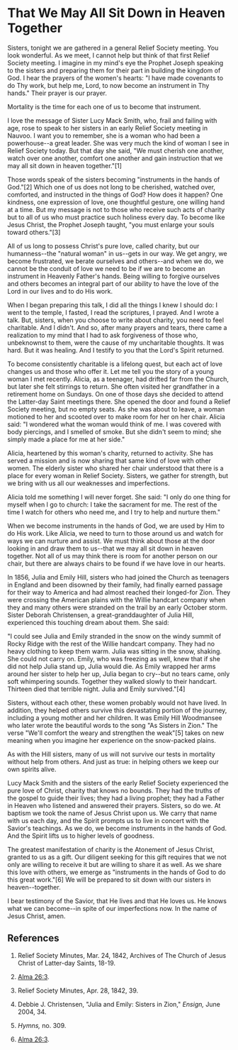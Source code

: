# That We May All Sit Down in Heaven Together

Sisters, tonight we are gathered in a general Relief Society meeting. You look
wonderful. As we meet, I cannot help but think of that first Relief Society
meeting. I imagine in my mind's eye the Prophet Joseph speaking to the sisters
and preparing them for their part in building the kingdom of God. I hear the
prayers of the women's hearts: "I have made covenants to do Thy work, but help
me, Lord, to now become an instrument in Thy hands." Their prayer is our
prayer.

Mortality is the time for each one of us to become that instrument.

I love the message of Sister Lucy Mack Smith, who, frail and failing with age,
rose to speak to her sisters in an early Relief Society meeting in Nauvoo. I
want you to remember, she is a woman who had been a powerhouse--a great
leader. She was very much the kind of woman I see in Relief Society today. But
that day she said, "We must cherish one another, watch over one another,
comfort one another and gain instruction that we may all sit down in heaven
together."[1]

Those words speak of the sisters becoming "instruments in the hands of
God."[2] Which one of us does not long to be cherished, watched over,
comforted, and instructed in the things of God? How does it happen? One
kindness, one expression of love, one thoughtful gesture, one willing hand at
a time. But my message is not to those who receive such acts of charity but to
all of us who must practice such holiness every day. To become like Jesus
Christ, the Prophet Joseph taught, "you must enlarge your souls toward
others."[3]

All of us long to possess Christ's pure love, called charity, but our
humanness--the "natural woman" in us--gets in our way. We get angry, we become
frustrated, we berate ourselves and others--and when we do, we cannot be the
conduit of love we need to be if we are to become an instrument in Heavenly
Father's hands. Being willing to forgive ourselves and others becomes an
integral part of our ability to have the love of the Lord in our lives and to
do His work.

When I began preparing this talk, I did all the things I knew I should do: I
went to the temple, I fasted, I read the scriptures, I prayed. And I wrote a
talk. But, sisters, when you choose to write about charity, you need to feel
charitable. And I didn't. And so, after many prayers and tears, there came a
realization to my mind that I had to ask forgiveness of those who, unbeknownst
to them, were the cause of my uncharitable thoughts. It was hard. But it was
healing. And I testify to you that the Lord's Spirit returned.

To become consistently charitable is a lifelong quest, but each act of love
changes us and those who offer it. Let me tell you the story of a young woman
I met recently. Alicia, as a teenager, had drifted far from the Church, but
later she felt stirrings to return. She often visited her grandfather in a
retirement home on Sundays. On one of those days she decided to attend the
Latter-day Saint meetings there. She opened the door and found a Relief
Society meeting, but no empty seats. As she was about to leave, a woman
motioned to her and scooted over to make room for her on her chair. Alicia
said: "I wondered what the woman would think of me. I was covered with body
piercings, and I smelled of smoke. But she didn't seem to mind; she simply
made a place for me at her side."

Alicia, heartened by this woman's charity, returned to activity. She has
served a mission and is now sharing that same kind of love with other women.
The elderly sister who shared her chair understood that there is a place for
every woman in Relief Society. Sisters, we gather for strength, but we bring
with us all our weaknesses and imperfections.

Alicia told me something I will never forget. She said: "I only do one thing
for myself when I go to church: I take the sacrament for me. The rest of the
time I watch for others who need me, and I try to help and nurture them."

When we become instruments in the hands of God, we are used by Him to do His
work. Like Alicia, we need to turn to those around us and watch for ways we
can nurture and assist. We must think about those at the door looking in and
draw them to us--that we may all sit down in heaven together. Not all of us
may think there is room for another person on our chair, but there are always
chairs to be found if we have love in our hearts.

In 1856, Julia and Emily Hill, sisters who had joined the Church as teenagers
in England and been disowned by their family, had finally earned passage for
their way to America and had almost reached their longed-for Zion. They were
crossing the American plains with the Willie handcart company when they and
many others were stranded on the trail by an early October storm. Sister
Deborah Christensen, a great-granddaughter of Julia Hill, experienced this
touching dream about them. She said:

"I could see Julia and Emily stranded in the snow on the windy summit of Rocky
Ridge with the rest of the Willie handcart company. They had no heavy clothing
to keep them warm. Julia was sitting in the snow, shaking. She could not carry
on. Emily, who was freezing as well, knew that if she did not help Julia stand
up, Julia would die. As Emily wrapped her arms around her sister to help her
up, Julia began to cry--but no tears came, only soft whimpering sounds.
Together they walked slowly to their handcart. Thirteen died that terrible
night. Julia and Emily survived."[4]

Sisters, without each other, these women probably would not have lived. In
addition, they helped others survive this devastating portion of the journey,
including a young mother and her children. It was Emily Hill Woodmansee who
later wrote the beautiful words to the song "As Sisters in Zion." The verse
"We'll comfort the weary and strengthen the weak"[5] takes on new meaning when
you imagine her experience on the snow-packed plains.

As with the Hill sisters, many of us will not survive our tests in mortality
without help from others. And just as true: in helping others we keep our own
spirits alive.

Lucy Mack Smith and the sisters of the early Relief Society experienced the
pure love of Christ, charity that knows no bounds. They had the truths of the
gospel to guide their lives; they had a living prophet; they had a Father in
Heaven who listened and answered their prayers. Sisters, so do we. At baptism
we took the name of Jesus Christ upon us. We carry that name with us each day,
and the Spirit prompts us to live in concert with the Savior's teachings. As
we do, we become instruments in the hands of God. And the Spirit lifts us to
higher levels of goodness.

The greatest manifestation of charity is the Atonement of Jesus Christ,
granted to us as a gift. Our diligent seeking for this gift requires that we
not only are willing to receive it but are willing to share it as well. As we
share this love with others, we emerge as "instruments in the hands of God to
do this great work."[6] We will be prepared to sit down with our sisters in
heaven--together.

I bear testimony of the Savior, that He lives and that He loves us. He knows
what we can become--in spite of our imperfections now. In the name of Jesus
Christ, amen.

## References

  1. Relief Society Minutes, Mar. 24, 1842, Archives of The Church of Jesus Christ of Latter-day Saints, 18-19.

  2. [Alma 26:3](https://www.lds.org/scriptures/bofm/alma/26.3?lang=eng#2).

  3. Relief Society Minutes, Apr. 28, 1842, 39.

  4. Debbie J. Christensen, "Julia and Emily: Sisters in Zion," _Ensign,_ June 2004, 34.

  5. _Hymns,_ no. 309.

  6. [Alma 26:3](https://www.lds.org/scriptures/bofm/alma/26.3?lang=eng#2).

